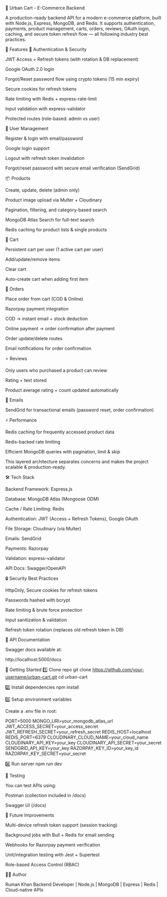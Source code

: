 🛒 Urban Cart - E-Commerce Backend

A production-ready backend API for a modern e-commerce platform, built with Node.js, Express, MongoDB, and Redis.
It supports authentication, payments, product management, carts, orders, reviews, OAuth login, caching, and secure token refresh flow — all following industry best practices.

🚀 Features
🔐 Authentication & Security

JWT Access + Refresh tokens (with rotation & DB replacement)

Google OAuth 2.0 login

Forgot/Reset password flow using crypto tokens (15 min expiry)

Secure cookies for refresh tokens

Rate limiting with Redis + express-rate-limit

Input validation with express-validator

Protected routes (role-based: admin vs user)

👤 User Management

Register & login with email/password

Google login support

Logout with refresh token invalidation

Forgot/reset password with secure email verification (SendGrid)

📦 Products

Create, update, delete (admin only)

Product image upload via Multer + Cloudinary

Pagination, filtering, and category-based search

MongoDB Atlas Search for full-text search

Redis caching for product lists & single products

🛒 Cart

Persistent cart per user (1 active cart per user)

Add/update/remove items

Clear cart

Auto-create cart when adding first item

📑 Orders

Place order from cart (COD & Online)

Razorpay payment integration

COD → instant email + stock deduction

Online payment → order confirmation after payment

Order update/delete routes

Email notifications for order confirmation

⭐ Reviews

Only users who purchased a product can review

Rating + text stored

Product average rating + count updated automatically

📧 Emails

SendGrid for transactional emails (password reset, order confirmation)

⚡ Performance

Redis caching for frequently accessed product data

Redis-backed rate limiting

Efficient MongoDB queries with pagination, limit & skip

This layered architecture separates concerns and makes the project scalable & production-ready.

🛠️ Tech Stack

Backend Framework: Express.js

Database: MongoDB Atlas (Mongoose ODM)

Cache / Rate Limiting: Redis

Authentication: JWT (Access + Refresh Tokens), Google OAuth

File Storage: Cloudinary (via Multer)

Emails: SendGrid

Payments: Razorpay

Validation: express-validator

API Docs: Swagger/OpenAPI

🔒 Security Best Practices

HttpOnly, Secure cookies for refresh tokens

Passwords hashed with bcrypt

Rate limiting & brute force protection

Input sanitization & validation

Refresh token rotation (replaces old refresh token in DB)

📖 API Documentation

Swagger docs available at:

http://localhost:5000/docs

🚀 Getting Started
1️⃣ Clone repo
git clone https://github.com/your-username/urban-cart.git
cd urban-cart

2️⃣ Install dependencies
npm install

3️⃣ Setup environment variables

Create a .env file in root:

PORT=5000
MONGO_URI=your_mongodb_atlas_url
JWT_ACCESS_SECRET=your_access_secret
JWT_REFRESH_SECRET=your_refresh_secret
REDIS_HOST=localhost
REDIS_PORT=6379
CLOUDINARY_CLOUD_NAME=your_cloud_name
CLOUDINARY_API_KEY=your_key
CLOUDINARY_API_SECRET=your_secret
SENDGRID_API_KEY=your_key
RAZORPAY_KEY_ID=your_key_id
RAZORPAY_KEY_SECRET=your_secret

4️⃣ Run server
npm run dev

🧪 Testing

You can test APIs using:

Postman (collection included in /docs)

Swagger UI (/docs)

📌 Future Improvements

Multi-device refresh token support (session tracking)

Background jobs with Bull + Redis for email sending

Webhooks for Razorpay payment verification

Unit/integration testing with Jest + Supertest

Role-based Access Control (RBAC)

👨‍💻 Author

Ruman Khan
Backend Developer | Node.js | MongoDB | Express | Redis | Cloud-native APIs
